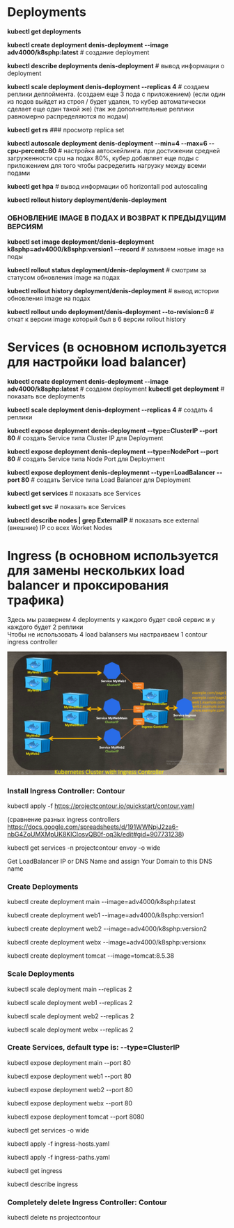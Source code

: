 # Deployments

**kubectl get deployments**

**kubectl create deployment denis-deployment --image adv4000/k8sphp:latest**                # создание deployment

**kubectl describe deployments denis-deployment**                                          # вывод информации о deployment

**kubectl scale deployment denis-deployment --replicas 4**                                 # создаем реплики деплоймента. (создаем еще 3 пода с приложением) (если один из подов выйдет из строя / будет удален, то кубер автоматически сделает еще один такой же) (так же дополнительные реплики равномерно распределяются по нодам)

**kubectl get rs**                                                                          ### просмотр replica set

**kubectl autoscale deployment denis-deployment --min=4 --max=6 --cpu-percent=80**          # настройка автоскейлинга. при достижении средней загруженности cpu на подах 80%, кубер добавляет еще поды с приложением для того чтобы расределить нагрузку между всеми подами

**kubectl get hpa**                                                                         # вывод информации об horizontall pod autoscaling

**kubectl rollout history deployment/denis-deployment**

### ОБНОВЛЕНИЕ IMAGE В ПОДАХ И ВОЗВРАТ К ПРЕДЫДУЩИМ ВЕРСИЯМ

**kubectl set image deployment/denis-deployment k8sphp=adv4000/k8sphp:version1 --record**   # заливаем новые image на поды

**kubectl rollout status deployment/denis-deployment**                                     # смотрим за статусом обновления image на подах

**kubectl rollout history deployment/denis-deployment**                                     # вывод истории обновления image на подах

**kubectl rollout undo deployment/denis-deployment --to-revision=6**                        # откат к версии image который был в 6 версии rollout history


# Services (в основном используется для настройки load balancer)

**kubectl create deployment denis-deployment --image adv4000/k8sphp:latest**  # создаем deployment
**kubectl get deployment** # показать все deployments

**kubectl scale deployment denis-deployment --replicas 4**   # создать 4 реплики 

**kubectl expose deployment denis-deployment --type=ClusterIP --port 80**  # создать Service типа Cluster IP для Deployment

**kubectl expose deployment denis-deployment --type=NodePort --port 80** # создать Service типа Node Port для Deployment

**kubectl expose deployment denis-deploymennt --type=LoadBalancer --port 80** # создать Service типа Load Balancer для Deployment

**kubectl get services**   # показать все Services

**kubectl get svc**	       # показать все Services

**kubectl describe nodes | grep ExternalIP**  # показать все external (внешние) IP со всех Worket Nodes


# Ingress (в основном используется для замены нескольких load balancer и проксирования трафика)

Здесь мы развернем 4 deployments у каждого будет свой сервис и у каждого будет 2 реплики  
Чтобы не использовать 4 load balansers мы настраиваем 1 contour ingress controller



![ingress controller](https://github.com/lawn58/Kubernetes/blob/main/ingress/ingress.png)



### Install Ingress Controller: Contour
kubectl apply -f https://projectcontour.io/quickstart/contour.yaml

(сравнение разных ingress controllers https://docs.google.com/spreadsheets/d/191WWNpjJ2za6-nbG4ZoUMXMpUK8KlCIosvQB0f-oq3k/edit#gid=907731238)

kubectl get services -n projectcontour envoy -o wide

Get LoadBalancer IP or DNS Name and assign Your Domain to this DNS name

### Create Deployments
kubectl create deployment main   --image=adv4000/k8sphp:latest

kubectl create deployment web1   --image=adv4000/k8sphp:version1

kubectl create deployment web2   --image=adv4000/k8sphp:version2

kubectl create deployment webx   --image=adv4000/k8sphp:versionx

kubectl create deployment tomcat --image=tomcat:8.5.38

### Scale Deployments

kubectl scale deployment main  --replicas 2

kubectl scale deployment web1  --replicas 2

kubectl scale deployment web2  --replicas 2

kubectl scale deployment webx  --replicas 2

### Create Services, default type is: --type=ClusterIP

kubectl expose deployment main   --port 80

kubectl expose deployment web1   --port 80

kubectl expose deployment web2   --port 80

kubectl expose deployment webx   --port 80

kubectl expose deployment tomcat --port 8080

kubectl get services -o wide

kubectl apply -f ingress-hosts.yaml

kubectl apply -f ingress-paths.yaml

kubectl get ingress

kubectl describe ingress

### Completely delete Ingress Controller: Contour

kubectl delete ns projectcontour










